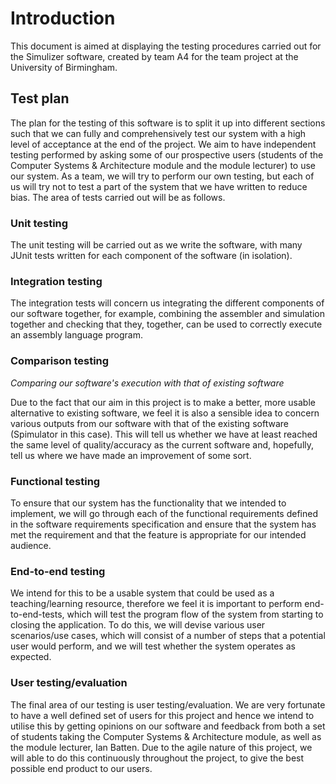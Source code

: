 Introduction
============
This document is aimed at displaying the testing procedures carried out for the Simulizer software, created by team A4 for the team project at the University of Birmingham.

Test plan
---------
The plan for the testing of this software is to split it up into different sections such that we can fully and comprehensively test our system with a high level of acceptance at the end of the project. We aim to have independent testing performed by asking some of our prospective users (students of the Computer Systems & Architecture module and the module lecturer) to use our system. As a team, we will try to perform our own testing, but each of us will try not to test a part of the system that we have written to reduce bias. The area of tests carried out will be as follows.

### Unit testing
The unit testing will be carried out as we write the software, with many JUnit tests written for each component of the software (in isolation).

### Integration testing
The integration tests will concern us integrating the different components of our software together, for example, combining the assembler and simulation together and checking that they, together, can be used to correctly execute an assembly language program.

### Comparison testing
*Comparing our software's execution with that of existing software*

Due to the fact that our aim in this project is to make a better, more usable alternative to existing software, we feel it is also a sensible idea to concern various outputs from our software with that of the existing software (Spimulator in this case). This will tell us whether we have at least reached the same level of quality/accuracy as the current software and, hopefully, tell us where we have made an improvement of some sort.

### Functional testing
To ensure that our system has the functionality that we intended to implement, we will go through each of the functional requirements defined in the software requirements specification and ensure that the system has met the requirement and that the feature is appropriate for our intended audience.

### End-to-end testing
We intend for this to be a usable system that could be used as a teaching/learning resource, therefore we feel it is important to perform end-to-end-tests, which will test the program flow of the system from starting to closing the application. To do this, we will devise various user scenarios/use cases, which will consist of a number of steps that a potential user would perform, and we will test whether the system operates as expected.

### User testing/evaluation
The final area of our testing is user testing/evaluation. We are very fortunate to have a well defined set of users for this project and hence we intend to utilise this by getting opinions on our software and feedback from both a set of students taking the Computer Systems &amp; Architecture module, as well as the module lecturer, Ian Batten. Due to the agile nature of this project, we will able to do this continuously throughout the project, to give the best possible end product to our users.
